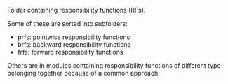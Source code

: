 Folder containing responsibility functions (RFs).

Some of these are sorted into subfolders:
- prfs: pointwise responsibility functions
- brfs: backward responsibility functions
- frfs: forward responsibility functions

Others are in modules containing responsibility functions of different type 
belonging together because of a common approach.
